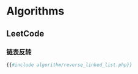 # Algorithms

## LeetCode

### [链表反转](https://leetcode.cn/problems/reverse-linked-list/)

```php
{{#include algorithm/reverse_linked_list.php}}
```
